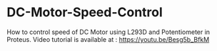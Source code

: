 # DC-Motor-Speed-Control
How to control speed of DC Motor using L293D and Potentiometer in Proteus. Video tutorial is available at : https://youtu.be/Besg5b_BfkM
